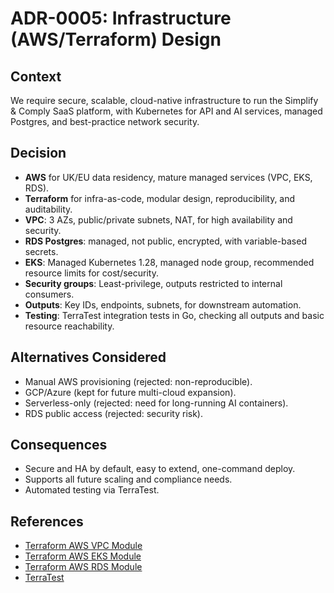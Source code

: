 # ADR-0005: Infrastructure (AWS/Terraform) Design

## Context

We require secure, scalable, cloud-native infrastructure to run the Simplify & Comply SaaS platform, with Kubernetes for API and AI services, managed Postgres, and best-practice network security.

## Decision

- **AWS** for UK/EU data residency, mature managed services (VPC, EKS, RDS).
- **Terraform** for infra-as-code, modular design, reproducibility, and auditability.
- **VPC**: 3 AZs, public/private subnets, NAT, for high availability and security.
- **RDS Postgres**: managed, not public, encrypted, with variable-based secrets.
- **EKS**: Managed Kubernetes 1.28, managed node group, recommended resource limits for cost/security.
- **Security groups**: Least-privilege, outputs restricted to internal consumers.
- **Outputs**: Key IDs, endpoints, subnets, for downstream automation.
- **Testing**: TerraTest integration tests in Go, checking all outputs and basic resource reachability.

## Alternatives Considered

- Manual AWS provisioning (rejected: non-reproducible).
- GCP/Azure (kept for future multi-cloud expansion).
- Serverless-only (rejected: need for long-running AI containers).
- RDS public access (rejected: security risk).

## Consequences

- Secure and HA by default, easy to extend, one-command deploy.
- Supports all future scaling and compliance needs.
- Automated testing via TerraTest.

## References

- [Terraform AWS VPC Module](https://github.com/terraform-aws-modules/terraform-aws-vpc)
- [Terraform AWS EKS Module](https://github.com/terraform-aws-modules/terraform-aws-eks)
- [Terraform AWS RDS Module](https://github.com/terraform-aws-modules/terraform-aws-rds)
- [TerraTest](https://terratest.gruntwork.io/)
